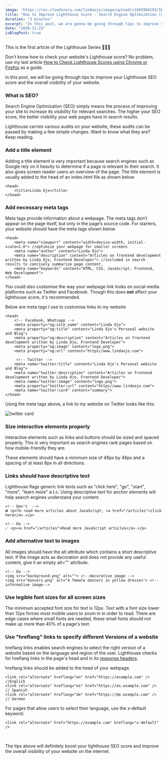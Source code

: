 ```yaml
---
image: 'https://res.cloudinary.com/lindaojo/image/upload/v1605904193/SEO_l95mif.png'
title: "How to Improve Lighthouse Score - Search Engine Optimization (SEO)"
duration: "3 minutes"
excerpt: "In this post, we are gonna be going through tips to improve your Lighthouse SEO score and overall visibility of your website..."
date: "2020-11-23"
isBlogPost: true
---
```


This is the first article of the Lighthouse Series 🎉🎉🎉

Don't know how to check your website's Lighthouse score? No problem, use my last article <a class="link" href="https://www.lindaojo.com/blog/how-to-check-lighthouse-scores-on-chrome-or-firefox/" target="_blank">How to Check Lighthouse Scores using Chrome or Firefox</a> as a guide.

In this post, we will be going through tips to improve your Lighthouse SEO score and the overall visibility of your website.

<h3>What is SEO?</h3>

Search Engine Optimization (SEO) simply means the process of improving your site to increase its visibility for relevant searches. The higher your SEO score, the better visibility your web pages have in search results.

Lighthouse carries various audits on your website, these audits can be passed by making a few simple changes. Want to know what they are? Keep reading. 

<h3>Add a title element</h3>

Adding a title element is very important because search engines such as Google rely on it heavily to determine if a page is relevant to their search. It also gives screen reader users an overview of the page. The title element is usually added to the head of an <span class="code-word">index.html</span> file as shown below.

```html{codeTitle: Title Element}
<head>
    <title>Linda Ojo</title>
</head>  
```

<h3>Add necessary meta tags</h3>  

Meta tags provide information about a webpage. The meta tags don’t appear on the page itself, but only in the page’s source code. For starters, your website should have the meta tags shown below

```html{codeTitle: Meta Tag}
<head>
    <meta name="viewport" content="width=device-width, initial-scale=1.0"> //optimize your webpage for smaller screens
    <meta name="author" content="Linda Ojo">
    <meta name="description" content="Articles on frontend development written by Linda Ojo, Frontend Developer"> //included in search results to concisely summarize page content.
    <meta name="keywords" content="HTML, CSS, JavaScript, Frontend, Web Development">
</head>
```
You could also customise the way your webpage link looks on social media platforms such as Twitter and Facebook. Though this does <strong>not</strong> affect your lighthouse score, it's recommended.

Below are meta tags I use to customise links to my website

```html{codeTitle: Meta Tag}
<head>
    <!-- Facebook, Whatsapp -->
    <meta property="og:site_name" content="Linda Ojo">
    <meta property="og:title" content="Linda Ojo's Personal website and Blog">
    <meta property="og:description" content="Articles on frontend development written by Linda Ojo, Frontend Developer">
    <meta property="og:image" content="logo.png">
    <meta property="og:url" content="https//www.lindaojo.com">

     <!-- Twitter -->
    <meta name="twitter:title" content="Linda Ojo's Personal website and Blog">
    <meta name="twitter:description" content="Articles on frontend development written by Linda Ojo, Frontend Developer">
    <meta name="twitter:image" content="logo.png">
    <meta property="twitter:url" content="https//www.lindaojo.com">
    <meta name="twitter:card" content="summary">
</head>
```
Using the meta tags above, a link to my website on Twitter looks like this:

![twitter card](https://res.cloudinary.com/lindaojo/image/upload/v1606058540/twitter-card_mpspzu.png)

<h3>Size interactive elements properly</h3>

Interactive elements such as links and buttons should be sized and spaced properly. This is very important as search engines rank pages based on how mobile-friendly they are.

These elements should have a minimum size of 48px by 48px and a spacing of at least 8px in all directions.

<h3>Links should have descriptive text</h3>

Lighthouse flags generic link texts such as "click here", "go", "start", "more", "learn more" e.t.c. Using descriptive text for anchor elements will help search engines understand your content.

```html{codeTitle: Links}
<!-- Don't  -->
❌ <p>To read more articles about JavaScript, <a href="/articles">click here</a>.</p> 

<!-- Do -->
✅ <p><a href="/articles">Read more JavaScript articles</a>.</p> 
```

<h3>Add alternative text to images</h3>

All images should have the <span class="code-word">alt</span> attribute which contains a short descriptive text. If the image acts as decoration and does not provide any useful content, give it an empty <span class="code-word">alt=""</span> attribute.

```html{codeTitle: Alternative texts}
<!-- Do -->
<img src="background.png" alt=""> <!--decorative image -->
<img src="dancers.png" alt="4 female dancers in yellow dresses"> <!-- informative image-->
```

<h3>Use legible font sizes for all screen sizes</h3>

The minimum accepted font size for text is 12px. Text with a font size lower than 12px forces most mobile users to zoom in in order to read. There are edge cases where small fonts are needed, these small fonts should not make up more than 40% of a page's text.

<h3>Use "hreflang" links to specify different Versions of a website</h3>

<span class="code-word">hreflang</span> links enables search engines to select the right version of a website based on the language and region of the user. Lighthouse checks for <span class="code-word">hreflang</span> links in the page's head and in its <a href="https://developer.mozilla.org/en-US/docs/Glossary/Response_header" target="_blank" class="link">response headers</a>.

<span class="code-word">hreflang</span> links should be added to the head of your webpage.

```html{codeTitle: Alternative texts}
<link rel="alternate" hreflang="en" href="https://example.com" />    //English
<link rel="alternate" hreflang="es" href="https://es.example.com" /> // Spanish
<link rel="alternate" hreflang="de" href="https://de.example.com" /> // German
```
For pages that allow users to select their language, use the x-default keyword:

```html{codeTitle: Alternative texts}
<link rel="alternate" href="https://example.com" hreflang="x-default" />
```
<br>

The tips above will definitely boost your lighthouse SEO score and improve the overall visibility of your website on the internet.